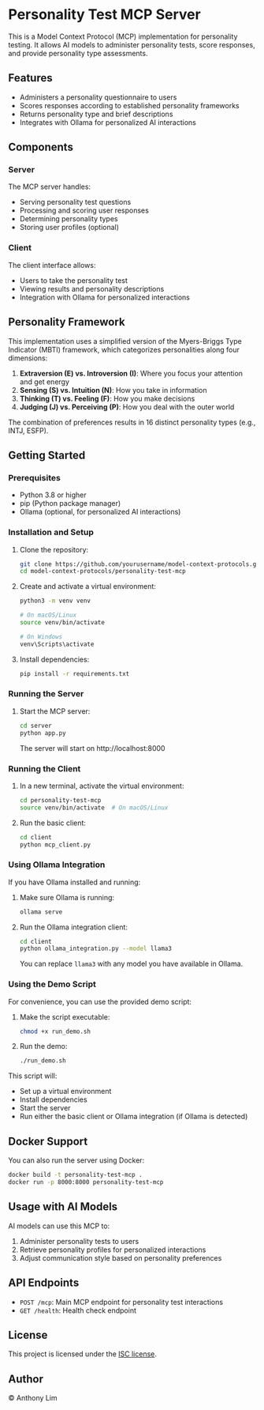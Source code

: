 # Personality Test MCP Server

This is a Model Context Protocol (MCP) implementation for personality testing. It allows AI models to administer personality tests, score responses, and provide personality type assessments.

## Features

- Administers a personality questionnaire to users
- Scores responses according to established personality frameworks
- Returns personality type and brief descriptions
- Integrates with Ollama for personalized AI interactions

## Components

### Server

The MCP server handles:
- Serving personality test questions
- Processing and scoring user responses
- Determining personality types
- Storing user profiles (optional)

### Client

The client interface allows:
- Users to take the personality test
- Viewing results and personality descriptions
- Integration with Ollama for personalized interactions

## Personality Framework

This implementation uses a simplified version of the Myers-Briggs Type Indicator (MBTI) framework, which categorizes personalities along four dimensions:

1. **Extraversion (E) vs. Introversion (I)**: Where you focus your attention and get energy
2. **Sensing (S) vs. Intuition (N)**: How you take in information
3. **Thinking (T) vs. Feeling (F)**: How you make decisions
4. **Judging (J) vs. Perceiving (P)**: How you deal with the outer world

The combination of preferences results in 16 distinct personality types (e.g., INTJ, ESFP).

## Getting Started

### Prerequisites

- Python 3.8 or higher
- pip (Python package manager)
- Ollama (optional, for personalized AI interactions)

### Installation and Setup

1. Clone the repository:
   ```bash
   git clone https://github.com/yourusername/model-context-protocols.git
   cd model-context-protocols/personality-test-mcp
   ```

2. Create and activate a virtual environment:
   ```bash
   python3 -m venv venv
   
   # On macOS/Linux
   source venv/bin/activate
   
   # On Windows
   venv\Scripts\activate
   ```

3. Install dependencies:
   ```bash
   pip install -r requirements.txt
   ```

### Running the Server

1. Start the MCP server:
   ```bash
   cd server
   python app.py
   ```
   The server will start on http://localhost:8000

### Running the Client

1. In a new terminal, activate the virtual environment:
   ```bash
   cd personality-test-mcp
   source venv/bin/activate  # On macOS/Linux
   ```

2. Run the basic client:
   ```bash
   cd client
   python mcp_client.py
   ```

### Using Ollama Integration

If you have Ollama installed and running:

1. Make sure Ollama is running:
   ```bash
   ollama serve
   ```

2. Run the Ollama integration client:
   ```bash
   cd client
   python ollama_integration.py --model llama3
   ```
   You can replace `llama3` with any model you have available in Ollama.

### Using the Demo Script

For convenience, you can use the provided demo script:

1. Make the script executable:
   ```bash
   chmod +x run_demo.sh
   ```

2. Run the demo:
   ```bash
   ./run_demo.sh
   ```

This script will:
- Set up a virtual environment
- Install dependencies
- Start the server
- Run either the basic client or Ollama integration (if Ollama is detected)

## Docker Support

You can also run the server using Docker:

```bash
docker build -t personality-test-mcp .
docker run -p 8000:8000 personality-test-mcp
```

## Usage with AI Models

AI models can use this MCP to:
1. Administer personality tests to users
2. Retrieve personality profiles for personalized interactions
3. Adjust communication style based on personality preferences

## API Endpoints

- `POST /mcp`: Main MCP endpoint for personality test interactions
- `GET /health`: Health check endpoint

## License

This project is licensed under the [ISC license](LICENSE).

## Author

&copy; Anthony Lim
